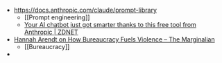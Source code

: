 - https://docs.anthropic.com/claude/prompt-library
	- [[Prompt engineering]]
	- [Your AI chatbot just got smarter thanks to this free tool from Anthropic | ZDNET](https://www.zdnet.com/article/your-ai-chatbot-just-got-smarter-thanks-to-this-free-tool-from-anthropic/)
- [Hannah Arendt on How Bureaucracy Fuels Violence – The Marginalian](https://www.themarginalian.org/2013/10/14/hannah-arendt-on-bureaucracy-and-violence/)
	- [[Bureaucracy]]
-
